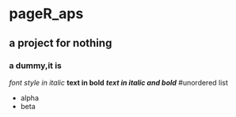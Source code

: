 # pageR_aps
## a project for nothing
### a dummy,it is
*font style in italic*
**text in  bold**
***text in italic and bold***
#unordered list
* alpha
* beta
